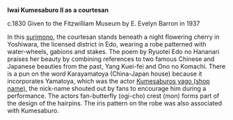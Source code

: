 **Iwai Kumesaburo II as a courtesan**

c.1830 Given to the Fitzwilliam Museum by E. Evelyn Barron in 1937

In this [surimono](/theme/surimono-and-special-printing-effects), the courtesan stands beneath a night flowering cherry in Yoshiwara, the licensed district in Edo, wearing a robe patterned with water-wheels, gabions and stakes. The poem by Ryuotei Edo no Hananari praises her beauty by combining references to two famous Chinese and Japanese beauties from the past, Yang Kuei-fei and Ono no Komachi. There is a pun on the word Karayamatoya (China-Japan house) because it incorporates Yamatoya, which was the actor [Kumesaburos yago (shop name),](/theme/actors-names-and-crests) the nick-name shouted out by fans to encourage him during a performance. The actors fan-butterfly (ogi-cho) crest (mon) forms part of the design of the hairpins. The iris pattern on the robe was also associated with Kumesaburo.
